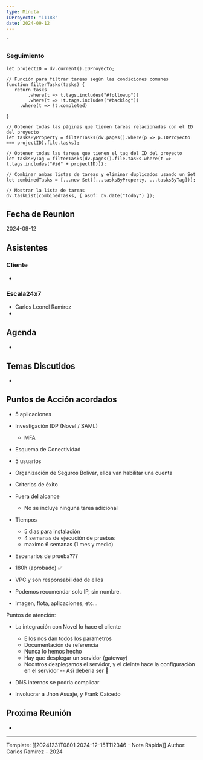 ```yaml
---
type: Minuta
IDProyecto: "11188"
date: 2024-09-12
---
```

`

### Seguimiento

```dataviewjs
let projectID = dv.current().IDProyecto;

// Función para filtrar tareas según las condiciones comunes
function filterTasks(tasks) {
   return tasks
        .where(t => t.tags.includes("#followup"))
        .where(t => !t.tags.includes("#backlog"))
     .where(t => !t.completed)
        
}

// Obtener todas las páginas que tienen tareas relacionadas con el ID del proyecto
let tasksByProperty = filterTasks(dv.pages().where(p => p.IDProyecto === projectID).file.tasks);

// Obtener todas las tareas que tienen el tag del ID del proyecto
let tasksByTag = filterTasks(dv.pages().file.tasks.where(t => t.tags.includes("#id" + projectID)));

// Combinar ambas listas de tareas y eliminar duplicados usando un Set
let combinedTasks = [...new Set([...tasksByProperty, ...tasksByTag])];

// Mostrar la lista de tareas
dv.taskList(combinedTasks, { asOf: dv.date("today") });
 ```
## Fecha de Reunion
2024-09-12

## Asistentes

### Cliente
* 
### Escala24x7
- Carlos Leonel Ramírez
-  

## Agenda
* 
## Temas Discutidos
*  

## Puntos de Acción acordados
- 5 aplicaciones
- Investigación IDP (Novel / SAML)
	- MFA
- Esquema de Conectividad
- 5 usuarios
- Organización de Seguros Bolivar, ellos van habilitar una cuenta
- Criterios de éxito
- Fuera del alcance
	- No se incluye ninguna tarea adicional
- Tiempos 
	- 5 dias para instalación
	- 4 semanas de ejecución de pruebas
	- maximo 6 semanas (1 mes y medio)
- Escenarios de prueba???
- 180h (aprobado) ✅

- VPC y  son responsabilidad de ellos
- Podemos recomendar solo IP, sin nombre.
- Imagen, flota, aplicaciones, etc...



Puntos de atención:
- La integración con Novel lo hace el cliente
	- Ellos nos dan todos los parametros
	- Documentación de referencia
	- Nunca lo hemos hecho
	- Hay que desplegar un servidor (gateway)
	- Noostros desplegamos el servidor, y el cleinte hace la configuraciòn en el servidor -- Asì deberia ser 🚩
- DNS internos se podria complicar

- Involucrar a Jhon Asuaje, y Frank Caicedo




## Proxima Reunión
*   

---
Template: [[20241231T0801 2024-12-15T112346 - Nota Rápida]]
Author: Carlos Ramírez - 2024
